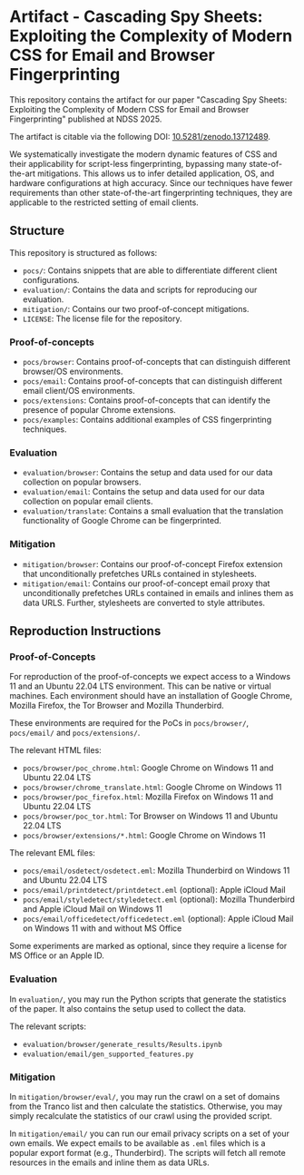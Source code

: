 # Artifact - Cascading Spy Sheets: Exploiting the Complexity of Modern CSS for Email and Browser Fingerprinting

This repository contains the artifact for our paper "Cascading Spy Sheets:
Exploiting the Complexity of Modern CSS for Email and Browser Fingerprinting"
published at NDSS 2025.

The artifact is citable via the following DOI: [10.5281/zenodo.13712489](https://doi.org/10.5281/zenodo.13712489).

We systematically investigate the modern dynamic features of CSS and their
applicability for script-less fingerprinting, bypassing many state-of-the-art
mitigations. This allows us to infer detailed application, OS, and hardware
configurations at high accuracy. Since our techniques have fewer requirements
than other state-of-the-art fingerprinting techniques, they are applicable to
the restricted setting of email clients.

## Structure

This repository is structured as follows:

- `pocs/`: Contains snippets that are able to differentiate different client
  configurations.
- `evaluation/`: Contains the data and scripts for reproducing our evaluation.
- `mitigation/`: Contains our two proof-of-concept mitigations.
- `LICENSE`: The license file for the repository.

### Proof-of-concepts

- `pocs/browser`: Contains proof-of-concepts that can distinguish different
  browser/OS environments.
- `pocs/email`: Contains proof-of-concepts that can distinguish different email
  client/OS environments.
- `pocs/extensions`: Contains proof-of-concepts that can identify the presence
  of popular Chrome extensions.
- `pocs/examples`: Contains additional examples of CSS fingerprinting
  techniques.

### Evaluation

- `evaluation/browser`: Contains the setup and data used for our data collection
  on popular browsers.
- `evaluation/email`: Contains the setup and data used for our data collection
  on popular email clients.
- `evaluation/translate`: Contains a small evaluation that the translation
  functionality of Google Chrome can be fingerprinted.

### Mitigation

- `mitigation/browser`: Contains our proof-of-concept Firefox extension that
  unconditionally prefetches URLs contained in stylesheets.
- `mitigation/email`: Contains our proof-of-concept email proxy that
  unconditionally prefetches URLs contained in emails and inlines them as data
  URLS. Further, stylesheets are converted to style attributes.

## Reproduction Instructions

### Proof-of-Concepts

For reproduction of the proof-of-concepts we expect access to a Windows 11 and
an Ubuntu 22.04 LTS environment. This can be native or virtual machines. Each
environment should have an installation of Google Chrome, Mozilla Firefox, the Tor Browser and Mozilla Thunderbird.

These environments are required for the PoCs in `pocs/browser/`, `pocs/email/`
and `pocs/extensions/`.

The relevant HTML files:
- `pocs/browser/poc_chrome.html`: Google Chrome on Windows 11 and Ubuntu 22.04 LTS
- `pocs/browser/chrome_translate.html`: Google Chrome on Windows 11
- `pocs/browser/poc_firefox.html`: Mozilla Firefox on Windows 11 and Ubuntu 22.04 LTS
- `pocs/browser/poc_tor.html`: Tor Browser on Windows 11 and Ubuntu 22.04 LTS
- `pocs/browser/extensions/*.html`: Google Chrome on Windows 11

The relevant EML files:
- `pocs/email/osdetect/osdetect.eml`: Mozilla Thunderbird on Windows 11 and Ubuntu 22.04 LTS
- `pocs/email/printdetect/printdetect.eml` (optional): Apple iCloud Mail
- `pocs/email/styledetect/styledetect.eml` (optional): Mozilla Thunderbird and Apple iCloud Mail on Windows 11
- `pocs/email/officedetect/officedetect.eml` (optional): Apple iCloud Mail on Windows 11 with and without MS Office

Some experiments are marked as optional, since they require a license for MS Office or an Apple ID.

### Evaluation

In `evaluation/`, you may run the Python scripts that generate the statistics of the paper.
It also contains the setup used to collect the data.

The relevant scripts:
- `evaluation/browser/generate_results/Results.ipynb`
- `evaluation/email/gen_supported_features.py`

### Mitigation

In `mitigation/browser/eval/`, you may run the crawl on a set of domains from the Tranco list and then calculate the statistics.
Otherwise, you may simply recalculate the statistics of our crawl using the provided script.

In `mitigation/email/` you can run our email privacy scripts on a set of your own emails.
We expect emails to be available as `.eml` files which is a popular export format (e.g., Thunderbird).
The scripts will fetch all remote resources in the emails and inline them as data URLs.